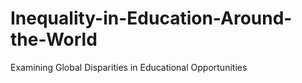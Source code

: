 # Inequality-in-Education-Around-the-World
Examining Global Disparities in Educational Opportunities

